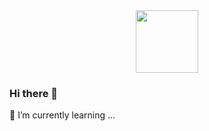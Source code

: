 <div id="header" align="center"> 
  <img src="https://media.giphy.com/media/7Z49eulwv4aGY35RaD/giphy.gif" width="100"/>
</div>

### Hi there 👋

🌱 I’m currently learning ...


<!--
**TorinZhou/TorinZhou** is a ✨ _special_ ✨ repository because its `README.md` (this file) appears on your GitHub profile.

Here are some ideas to get you started:

- 🔭 I’m currently working on ...

- 👯 I’m looking to collaborate on ...
- 🤔 I’m looking for help with ...
- 💬 Ask me about ...
- 📫 How to reach me: ...
- 😄 Pronouns: ...
- ⚡ Fun fact: ...
-->
